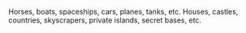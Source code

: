 Horses, boats, spaceships, cars, planes, tanks, etc. Houses, castles, countries, skyscrapers, private islands, secret bases, etc.
